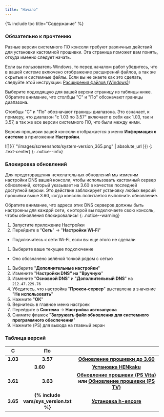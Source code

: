 ```yaml
---
title: "Начало"
---
```


{% include toc title="Содержание" %}

### Обязательно к прочтению

Разные версии системного ПО консоли требуют различных действий для установки кастомной прошивки. Эта страница поможет вам понять, откуда именно следует начать.

Если вы пользователь Windows, то перед началом работ убедитесь, что в вашей системе включено отображение расширений файлов, а так же скрытые и системные файлы. Если вы не знаете как это сделать, следуйте этой инструкции: [Расширения файлов (Windows)](https://customfw.xyz/file-extensions-windows)!

Выберите подходящую для вашей версии страницу из таблицы ниже. Обратите внимание, что столбцы "С" и "По" обозначают границы диапазона. 

Столбцы "С" и "По" обозначают границы диапазона. Это означает, к примеру, что диапазон "с 1.03 по 3.57" включает в себя как 1.03, так и 3.57, а так же все версии системного ПО, что были между ними.

Версия прошивки вашей консоли отображается в меню **Информация о системе** в приложении **Настройки**.

![]({{ "/images/screenshots/system-version_365.png" | absolute_url }})
{: .text-center}
{: .notice--info}

### Блокировка обновлений 

Для предотвращения нежелательных обновлений мы изменим настройки DNS вашей консоли, чтобы использовать кастомный сервер обновлений, который указывает на 3.60 в качестве последней доступной версии. Это действие заблокирует установку любых версий прошивки выше 3.60, когда консоль попытается выполнить обновление.

Обратите внимание, что адреса этих DNS серверов должны быть настроены для каждой сети, к которой вы подключаете свою консоль, чтобы обновления блокировались!
{: .notice--warning}

1. Запустите приложение Настройки
1. Перейдите в "**Сеть**" -> "**Настройки Wi-Fi**"
  + Подключитесь к сети Wi-Fi, если вы еще этого не сделали
1. Выберите ваше текущее подключение
  + Оно обозначено зелёной точкой рядом с сетью
1. Выберите "**Дополнительные настройки**"
1. Измените "**Настройки DNS" на "Вручную**"
1. Измените "**Основной DNS**" и "**Дополнительный DNS**" на `212.47.229.76`
1. Убедитесь, что настройка "**Прокси-сервер**" выставлена в значение "**Не использовать**"
1. Нажмите "**ОК**"
1. Вернитесь в главное меню настроек
1. Перейдите в **Система** -> **Настройка автозапуска**
1. Снимите флажок "**Загружать файл обновления для системного программного обеспечения**"
1. Нажмите (PS) для выхода на главный экран


### Таблица версий

<table>
  <colgroup>
    <col span="1" style="width: 10%;">
    <col span="1" style="width: 10%;">
    <col span="1" style="width: 80%;">
  </colgroup>
  <thead>
    <tr>
      <th style="text-align: center; font-weight: bold;">С</th>
      <th style="text-align: center; font-weight: bold;">По</th>
      <th style="text-align: center; font-weight: bold;"></th>
    </tr>
  </thead>
  <tbody>
    <tr>
      <td style="text-align: center; font-weight: bold;">1.03</td>
      <td style="text-align: center; font-weight: bold;">3.57</td>
      <td style="text-align: center; font-weight: bold;"><a href="updating-to-360">Обновление прошивки до 3.60</a></td>
    </tr>
    <tr>
      <td style="text-align: center; font-weight: bold;" colspan="2">3.60</td>
      <td style="text-align: center; font-weight: bold;"><a href="installing-henkaku">Установка HENkaku</a></td>
    </tr>
    <tr>
      <td style="text-align: center; font-weight: bold;">3.61</td>
      <td style="text-align: center; font-weight: bold;">3.63</td>
      <td style="text-align: center; font-weight: bold;"><a href="updating-firmware-ps-vita-365">Обновление прошивки (PS Vita)</a> или <a href="updating-firmware-ps-tv-365">Обновление прошивки (PS TV)</a></td>
    </tr>
    <tr>
      <td style="text-align: center; font-weight: bold;">3.65</td>
      <td style="text-align: center; font-weight: bold;">{% include vars/sys_version.txt %}</td>
      <td style="text-align: center; font-weight: bold;"><a href="installing-h-encore">Установка h-encore</a></td>
    </tr>
  </tbody>
</table>
